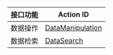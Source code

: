 | 接口功能 | Action ID | 
|---------|---------|
| 数据操作 | [DataManipulation](http://tcecqpoc.fsphere.cn/doc/api/256/%E6%95%B0%E6%8D%AE%E6%93%8D%E4%BD%9C) | 
| 数据检索 | [DataSearch](http://tcecqpoc.fsphere.cn/doc/api/256/%E6%95%B0%E6%8D%AE%E6%A3%80%E7%B4%A2) | 

